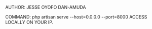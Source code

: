 AUTHOR: JESSE OYOFO DAN-AMUDA

COMMAND: php artisan serve --host=0.0.0.0 --port=8000
ACCESS LOCALLY ON YOUR IP.
